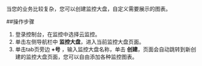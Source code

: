 当您的业务比较复杂，您可以创建监控大盘，自定义需要展示的图表。

##操作步骤
1. 登录控制台，在监控中选择云监控。
2. 单击左侧导航栏中 **监控大盘**，进入当前监控大盘页面。
3. 单击tab页旁边 **+号** ，输入监控大盘名称，单击 **创建**，页面会自动跳转到新创建的监控大盘页面，您可以自由添加各种监控图表。